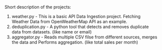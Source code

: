 Short description of the projects:
1. weather.py - This is a basic API Data Ingestion project. Fetching Weather Data from OpenWeatherMap API as an example.
2. deduplication.py - A python tool that detects and removes duplicate data from datasets. (like name or email)
3. aggregator.py - Reads multiple CSV filse from different sources, merges the data and Performs aggregation. (like total sales per month)
